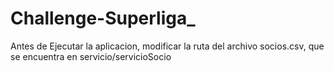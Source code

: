 # Challenge-Superliga_
Antes de Ejecutar la aplicacion, modificar la ruta del archivo socios.csv, que se encuentra en servicio/servicioSocio
